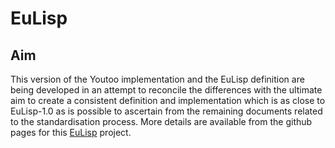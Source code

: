 EuLisp
======

Aim
---

This version of the Youtoo implementation and the EuLisp definition are being
developed in an attempt to reconcile the differences with the ultimate aim to
create a consistent definition and implementation which is as close to
EuLisp-1.0 as is possible to ascertain from the remaining documents related to
the standardisation process.  More details are available from the github pages
for this [EuLisp](http://henry.github.com/eulisp. "EuLisp GitHub Project
Homepage") project.
